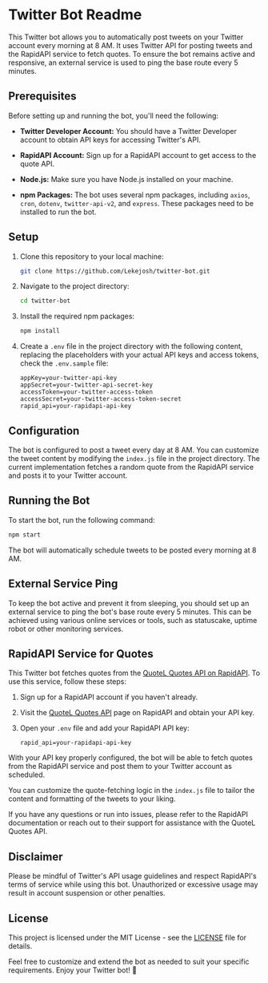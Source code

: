 # Twitter Bot Readme

This Twitter bot allows you to automatically post tweets on your Twitter account every morning at 8 AM. It uses Twitter API for posting tweets and the RapidAPI service to fetch quotes. To ensure the bot remains active and responsive, an external service is used to ping the base route every 5 minutes.

## Prerequisites

Before setting up and running the bot, you'll need the following:

- **Twitter Developer Account:** You should have a Twitter Developer account to obtain API keys for accessing Twitter's API.

- **RapidAPI Account:** Sign up for a RapidAPI account to get access to the quote API.

- **Node.js:** Make sure you have Node.js installed on your machine.

- **npm Packages:** The bot uses several npm packages, including `axios`, `cron`, `dotenv`, `twitter-api-v2`, and `express`. These packages need to be installed to run the bot.

## Setup

1. Clone this repository to your local machine:

   ```bash
   git clone https://github.com/Lekejosh/twitter-bot.git
   ```

2. Navigate to the project directory:

   ```bash
   cd twitter-bot
   ```

3. Install the required npm packages:

   ```bash
   npm install
   ```

4. Create a `.env` file in the project directory with the following content, replacing the placeholders with your actual API keys and access tokens, check the `.env.sample` file:

   ```
   appKey=your-twitter-api-key
   appSecret=your-twitter-api-secret-key
   accessToken=your-twitter-access-token
   accessSecret=your-twitter-access-token-secret
   rapid_api=your-rapidapi-api-key
   ```

## Configuration

The bot is configured to post a tweet every day at 8 AM. You can customize the tweet content by modifying the `index.js` file in the project directory. The current implementation fetches a random quote from the RapidAPI service and posts it to your Twitter account.

## Running the Bot

To start the bot, run the following command:

```bash
npm start
```

The bot will automatically schedule tweets to be posted every morning at 8 AM.

## External Service Ping

To keep the bot active and prevent it from sleeping, you should set up an external service to ping the bot's base route every 5 minutes. This can be achieved using various online services or tools, such as statuscake, uptime robot or other monitoring services.


## RapidAPI Service for Quotes

This Twitter bot fetches quotes from the [QuoteL Quotes API on RapidAPI](https://rapidapi.com/skjaldbaka17/api/quotel-quotes/). To use this service, follow these steps:

1. Sign up for a RapidAPI account if you haven't already.

2. Visit the [QuoteL Quotes API](https://rapidapi.com/skjaldbaka17/api/quotel-quotes/) page on RapidAPI and obtain your API key.

3. Open your `.env` file and add your RapidAPI API key:

   ```env
   rapid_api=your-rapidapi-api-key
   ```

With your API key properly configured, the bot will be able to fetch quotes from the RapidAPI service and post them to your Twitter account as scheduled.

You can customize the quote-fetching logic in the `index.js` file to tailor the content and formatting of the tweets to your liking.

If you have any questions or run into issues, please refer to the RapidAPI documentation or reach out to their support for assistance with the QuoteL Quotes API.

## Disclaimer

Please be mindful of Twitter's API usage guidelines and respect RapidAPI's terms of service while using this bot. Unauthorized or excessive usage may result in account suspension or other penalties.

## License

This project is licensed under the MIT License - see the [LICENSE](LICENSE) file for details.

Feel free to customize and extend the bot as needed to suit your specific requirements. Enjoy your Twitter bot! 🚀